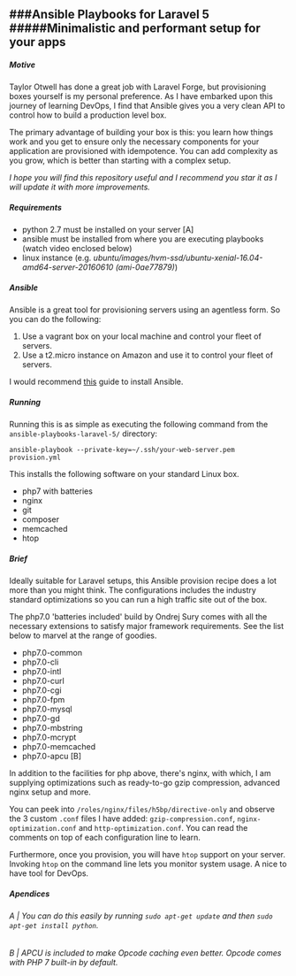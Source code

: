 ###Ansible Playbooks for Laravel 5
#####Minimalistic and performant setup for your apps
---

##### Motive

Taylor Otwell has done a great job with Laravel Forge, but provisioning boxes yourself is my personal preference. As I have embarked upon this journey of learning DevOps, I find that Ansible gives you a very clean API to control how to build a production level box. 

The primary advantage of building your box is this: you learn how things work and you get to ensure only the necessary components for your application are provisioned with idempotence. You can add complexity as you grow, which is better than starting with a complex setup.

_I hope you will find this repository useful and I recommend you star it as I will update it with more improvements._

##### Requirements 

* python 2.7 must be installed on your server [A]
* ansible must be installed from where you are executing playbooks (watch video enclosed below)
* linux instance (e.g. _ubuntu/images/hvm-ssd/ubuntu-xenial-16.04-amd64-server-20160610 (ami-0ae77879)_)

##### Ansible

Ansible is a great tool for provisioning servers using an agentless form. So you can do the following:

1. Use a vagrant box on your local machine and control your fleet of servers.
2. Use a t2.micro instance on Amazon and use it to control your fleet of servers.

I would recommend [this](https://serversforhackers.com/video/ansible-installation-and-basics) guide to install Ansible.

##### Running

Running this is as simple as executing the following command from the `ansible-playbooks-laravel-5/` directory:

`ansible-playbook --private-key=~/.ssh/your-web-server.pem provision.yml`

This installs the following software on your standard Linux box.

* php7 with batteries
* nginx
* git
* composer
* memcached
* htop

##### Brief

Ideally suitable for Laravel setups, this Ansible provision recipe does a lot more than you might think. The configurations includes the industry standard optimizations so you can run a high traffic site out of the box. 

The php7.0 'batteries included' build by Ondrej Sury comes with all the necessary extensions to satisfy major framework requirements. See the list below to marvel at the range of goodies.


* php7.0-common
* php7.0-cli
* php7.0-intl
* php7.0-curl
* php7.0-cgi
* php7.0-fpm
* php7.0-mysql
* php7.0-gd
* php7.0-mbstring
* php7.0-mcrypt
* php7.0-memcached
* php7.0-apcu [B]

In addition to the facilities for php above, there's nginx, with which, I am supplying optimizations such as ready-to-go gzip compression, advanced nginx setup and more.

You can peek into `/roles/nginx/files/h5bp/directive-only` and observe the 3 custom `.conf` files I have added: `gzip-compression.conf`, `nginx-optimization.conf` and `http-optimization.conf`. You can read the comments on top of each configuration line to learn.

Furthermore, once you provision, you will have `htop` support on your server. Invoking `htop` on the command line lets you monitor system usage. A nice to have tool for DevOps. 

##### Apendices

###### A | _You can do this easily by running `sudo apt-get update` and then `sudo apt-get install python`_.

###### B | _APCU is included to make Opcode caching even better. Opcode comes with PHP 7 built-in by default_.
